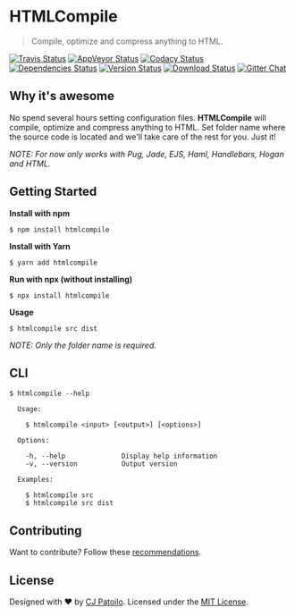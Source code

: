 # HTMLCompile

> Compile, optimize and compress anything to HTML.

[![Travis Status](https://travis-ci.org/cjpatoilo/htmlcompile.svg?branch=master)](https://travis-ci.org/cjpatoilo/htmlcompile?branch=master)
[![AppVeyor Status](https://ci.appveyor.com/api/projects/status/fit27aie1vb9fk9x?svg=true)](https://ci.appveyor.com/project/cjpatoilo/htmlcompile)
[![Codacy Status](https://img.shields.io/codacy/grade/2b3d20fb1e2847bbbf7a1eaeebbae183/master.svg)](https://www.codacy.com/app/cjpatoilo/htmlcompile/dashboard)
[![Dependencies Status](https://david-dm.org/cjpatoilo/htmlcompile.svg)](https://david-dm.org/cjpatoilo/htmlcompile)
[![Version Status](https://badge.fury.io/js/htmlcompile.svg)](https://www.npmjs.com/package/htmlcompile)
[![Download Status](https://img.shields.io/npm/dt/htmlcompile.svg)](https://www.npmjs.com/package/htmlcompile)
[![Gitter Chat](https://img.shields.io/badge/gitter-join_the_chat-4cc61e.svg)](https://gitter.im/cjpatoilo/htmlcompile)

## Why it's awesome

No spend several hours setting configuration files. **HTMLCompile** will compile, optimize and compress anything to HTML. Set folder name where the source code is located and we'll take care of the rest for you. Just it!

_NOTE: For now only works with Pug, Jade, EJS, Haml, Handlebars, Hogan and HTML._

## Getting Started

**Install with npm**

```
$ npm install htmlcompile
```

**Install with Yarn**

```
$ yarn add htmlcompile
```

**Run with npx (without installing)**

```
$ npx install htmlcompile
```

**Usage**

```
$ htmlcompile src dist
```

_NOTE: Only the folder name is required._

## CLI

```
$ htmlcompile --help

  Usage:

    $ htmlcompile <input> [<output>] [<options>]

  Options:

    -h, --help              Display help information
    -v, --version           Output version

  Examples:

    $ htmlcompile src
    $ htmlcompile src dist
```

## Contributing

Want to contribute? Follow these [recommendations](https://github.com/cjpatoilo/htmlcompile/contribute).

## License

Designed with ♥ by [CJ Patoilo](https://twitter.com/cjpatoilo). Licensed under the [MIT License](https://cjpatoilo.com/license).
